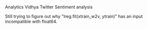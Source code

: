 Analytics Vidhya Twitter Sentiment analysis

Still trying to figure out why "lreg.fit(xtrain_w2v, ytrain)" has an input incompatible with float64.
